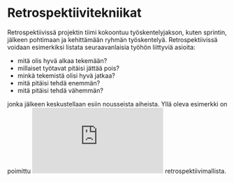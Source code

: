 # Retrospektiivitekniikat

Retrospektiivissä projektin tiimi kokoontuu työskentelyjakson, kuten sprintin, jälkeen pohtimaan ja kehittämään ryhmän työskentelyä. Retrospektiivissä voidaan esimerkiksi listata seuraavanlaisia työhön liittyviä asioita:

- mitä olis hyvä alkaa tekemään?
- millaiset työtavat pitäisi jättää pois?
- minkä tekemistä olisi hyvä jatkaa?
- mitä pitäisi tehdä enemmän?
- mitä pitäisi tehdä vähemmän?

jonka jälkeen keskustellaan esiin nousseista aiheista. Yllä oleva esimerkki on poimittu ![Start, Stop Continue, More of, Less of Wheel](http://retrospectivewiki.org/index.php?title=Start,_Stop,_Continue,_More_of,_Less_of_Wheel) retrospektiivimallista.
